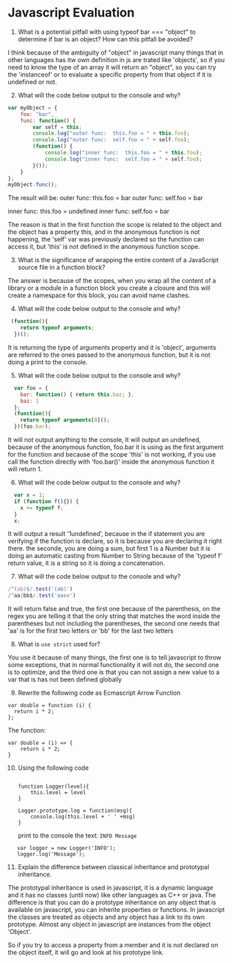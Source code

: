 # Javascript Evaluation

1. What is a potential pitfall with using typeof bar === "object" to determine if bar is an object? How can this pitfall be avoided?

I think because of the ambiguity of "object" in javascript many things that in other languages has itw own definition in js are trated like 'objects',
so if you need to know the type of an array it will return an "object", so you can try the 'instanceof' or to evaluate a specific property from that object
if it is undefined or not.

2. What will the code below output to the console and why?
   
```javascript
var myObject = {
    foo: "bar",
    func: function() {
        var self = this;
        console.log("outer func:  this.foo = " + this.foo);
        console.log("outer func:  self.foo = " + self.foo);
        (function() {
            console.log("inner func:  this.foo = " + this.foo);
            console.log("inner func:  self.foo = " + self.foo);
        }());
    }
};
myObject.func();
```
The result will be:
outer func:  this.foo = bar
outer func:  self.foo = bar

inner func:  this.foo = undefined
inner func:  self.foo = bar

The reason is that in the first function the scope is related to the object and the object has a property this,
and in the anonymous function is not happening, the 'self' var was previously declared so the function can access it,
but 'this' is not defined in the anonymous function scope.


3. What is the significance of wrapping the entire content of a JavaScript source file in a function block?

The answer is because of the scopes, when you wrap all the content of a library or a module in a function block you create a 
closure and this will create a namespace for this block, you can avoid name clashes.


4. What will the code below output to the console and why?
```javascript
 (function(){
    return typeof arguments;
  })();
```

It is returning the type of arguments property and it is 'object', 
arguments are referred to the ones passed to the anonymous function,
but it is not doing a print to the console.


5. What will the code below output to the console and why?
```javascript
  var foo = {
    bar: function() { return this.baz; },
    baz: 1
  };
  (function(){
    return typeof arguments[0]();
  })(foo.bar);
```

It will not output anything to the console,
It will output an undefined,
because of the anonymous function, foo.bar it is using as the first argument for the function
and because of the scope 'this' is not working, if you use call the function directly with 'foo.bar()' inside
the anonymous function it will return 1.


6. What will the code below output to the console and why?
```javascript
  var x = 1;
  if (function f(){}) {
    x += typeof f;
  }
  x;
```

It will output a result '1undefined',
because in the if statement you are verifying if the function is declare, so it is because you are declaring it right there.
the seconde, you are doing a sum, but first 1 is a Number but it is doing an automatic casting from Number to String
because of the 'typeof f' return value, it is a string so it is doing a concatenation.


7. What will the code below output to the console and why?
```javascript
/^(ab)$/.test('(ab)')
/^aa|bb$/.test('aaxx')
```

It will return false and true,
the first one because of the parenthesis, on the regex you are telling it that the only string that matches the word inside the parentheses but 
not including the parentheses,
the second one needs that 'aa' is for the first two letters or 'bb' for the last two letters


8. What is `use strict` used for?

You use it because of many things,
the first one is to tell javascript to throw some exceptions, that in normal functionality it will not do,
the second one is to optimize,
and the third one is that you can not assign a new value to a var that is has not been defined globally


9. Rewrite the following code as Ecmascript Arrow Function
```
var double = function (i) {
  return i * 2;
};
```
The function:
```
var double = (i) => {
    return i * 2;
}
```

10. Using the following code
    ```
    
    function Logger(level){
        this.level = level
    }
    
    Logger.prototype.log = function(msg){
        console.log(this.level + ' ' +msg)
    }
    ```
    
    print to the console the text: `INFO Message`
    
```    
   var logger = new Logger('INFO');
   logger.log('Message');
```

11. Explain the difference between classical inheritance and prototypal inheritance.

The prototypal inheritance is used in javascript, it is a dynamic language and it has no classes (until now) like other languages as C++ or java.
The difference is that you can do a prototype inheritance on any object that is available on javascript, you can inherite properties or functions.
In javascript the classes are treated as objects and any object has a link to its own prototype. Almost any object in javascript are instances from the 
object 'Object'.

So if you try to access a property from a member and it is not declared on the object itself, it will go and look at his prototype link.


